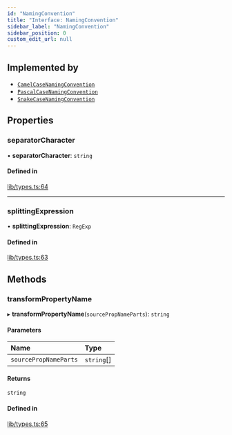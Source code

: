 ```yaml
---
id: "NamingConvention"
title: "Interface: NamingConvention"
sidebar_label: "NamingConvention"
sidebar_position: 0
custom_edit_url: null
---
```


## Implemented by

- [`CamelCaseNamingConvention`](../classes/CamelCaseNamingConvention.md)
- [`PascalCaseNamingConvention`](../classes/PascalCaseNamingConvention.md)
- [`SnakeCaseNamingConvention`](../classes/SnakeCaseNamingConvention.md)

## Properties

### separatorCharacter

• **separatorCharacter**: `string`

#### Defined in

[lib/types.ts:64](https://github.com/nartc/mapper/blob/e4b240d/packages/core/src/lib/types.ts#L64)

___

### splittingExpression

• **splittingExpression**: `RegExp`

#### Defined in

[lib/types.ts:63](https://github.com/nartc/mapper/blob/e4b240d/packages/core/src/lib/types.ts#L63)

## Methods

### transformPropertyName

▸ **transformPropertyName**(`sourcePropNameParts`): `string`

#### Parameters

| Name | Type |
| :------ | :------ |
| `sourcePropNameParts` | `string`[] |

#### Returns

`string`

#### Defined in

[lib/types.ts:65](https://github.com/nartc/mapper/blob/e4b240d/packages/core/src/lib/types.ts#L65)
